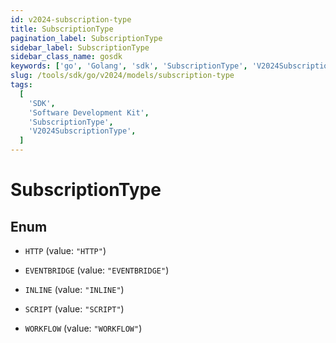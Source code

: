 ```yaml
---
id: v2024-subscription-type
title: SubscriptionType
pagination_label: SubscriptionType
sidebar_label: SubscriptionType
sidebar_class_name: gosdk
keywords: ['go', 'Golang', 'sdk', 'SubscriptionType', 'V2024SubscriptionType']
slug: /tools/sdk/go/v2024/models/subscription-type
tags:
  [
    'SDK',
    'Software Development Kit',
    'SubscriptionType',
    'V2024SubscriptionType',
  ]
---
```


# SubscriptionType

## Enum

- `HTTP` (value: `"HTTP"`)

- `EVENTBRIDGE` (value: `"EVENTBRIDGE"`)

- `INLINE` (value: `"INLINE"`)

- `SCRIPT` (value: `"SCRIPT"`)

- `WORKFLOW` (value: `"WORKFLOW"`)
